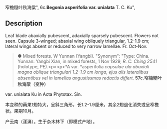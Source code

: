 窄檐糙叶秋海棠",
6c.**Begonia asperifolia var. unialata** T. C. Ku",

## Description
Leaf blade abaxially pubescent, adaxially sparsely pubescent. Flowers not seen. Capsule 3-winged; abaxial wing obliquely triangular, 1.2-1.9 cm; lateral wings absent or reduced to very narrow lamellae. Fr. Oct-Nov.

> ● Mixed forests. W Yunnan (Yangbi).
  "Synonym": "Type: China. Yunnan: Yangbi Xian, in mixed forests, 1 Nov 1929, *R. C. Ching 2541* (holotype, PE).&lt;p&gt;&lt;p&gt;*A var. *asperifolia *capsulae ala abaxiali magna oblique triangulari 1.2-1.9 cm longa, ejus alis lateralibus absentibus vel in lamellas angustissmas redactis differt*.
**57c.窄檐糙叶秋海棠（变种）**

var. unialata Ku in Acta Phytotax. Sin.

本变种的蒴果1翅特大，呈斜三角形，长1.2-1.9厘米，其余2翅退化消失或呈窄檐状。果期10月。

产云南（漾濞）。生于杂木林下（即模式产地）。
